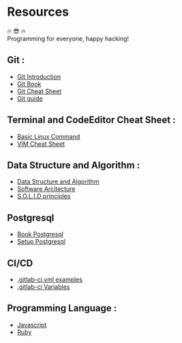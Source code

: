 # Resources
:fire: :sunglasses: :fire:  
Programming for everyone, happy hacking!

## Git :
  -  [Git Introduction](https://git-scm.com/book/id/v1/Memulai-Git-Tentang-Version-Control)
  -  [Git Book](https://books.goalkicker.com/GitBook/)
  -  [Git Cheat Sheet](https://services.github.com/on-demand/downloads/id/github-git-cheat-sheet/)
  -  [Git guide](http://rogerdudler.github.io/git-guide/index.id.html)

## Terminal and CodeEditor Cheat Sheet :
  -  [Basic Linux Command](https://maker.pro/linux/tutorial/basic-linux-commands-for-beginners)
  -  [VIM Cheat Sheet](https://gist.github.com/ervinismu/dc438d3668dbacb04ab36c65c4fb5570)

## Data Structure and Algorithm :
  -  [Data Structure and Algorithm](https://www.geeksforgeeks.org/data-structures/)
  -  [Software Arcitecture](https://sourcemaking.com/)
  -  [S.O.L.I.D principles](https://robots.thoughtbot.com/back-to-basics-solid)

## Postgresql
-   [Book Postgresql](https://books.goalkicker.com/PostgreSQLBook/)
-   [Setup Postgresql](https://www.digitalocean.com/community/tutorials/how-to-install-and-use-postgresql-on-ubuntu-16-04)

## CI/CD
-   [.gitlab-ci.yml examples](https://docs.gitlab.com/ee/ci/examples/)
-   [.gitlab-ci Variables](https://docs.gitlab.com/ee/ci/variables/)

## Programming Language :
  -  [Javascript](https://gitlab.com/ervinismu/binar-backend-class/blob/master/javascript.md)
  -  [Ruby](https://gitlab.com/ervinismu/binar-backend-class/blob/master/ruby.md)